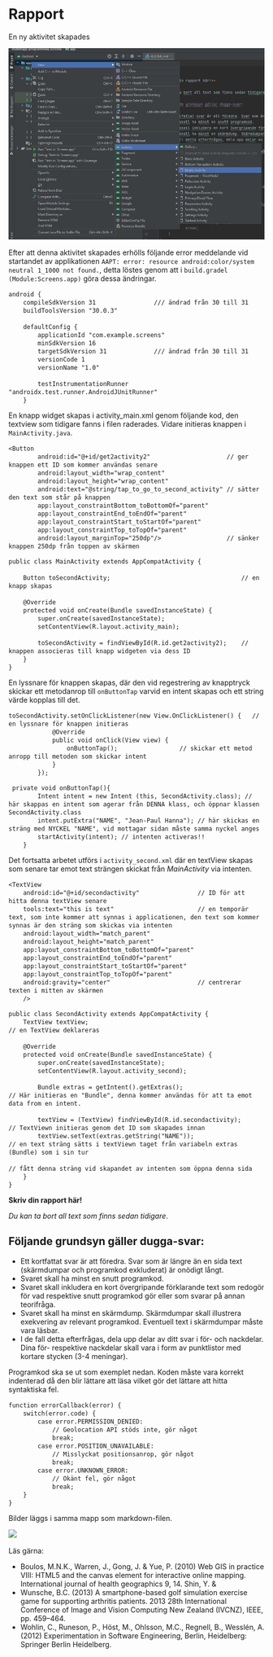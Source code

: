 
# Rapport

En ny aktivitet skapades 

![](new_activity.jpg)

Efter att denna aktivitet skapades erhölls följande error meddelande vid startandet av applikationen `AAPT: error: resource android:color/system neutral 1_1000 not found.`, detta löstes genom att i `build.gradel (Module:Screens.app)` göra dessa ändringar.


```
android {
    compileSdkVersion 31                /// ändrad från 30 till 31
    buildToolsVersion "30.0.3"

    defaultConfig {
        applicationId "com.example.screens"
        minSdkVersion 16
        targetSdkVersion 31             /// ändrad från 30 till 31
        versionCode 1
        versionName "1.0"

        testInstrumentationRunner "androidx.test.runner.AndroidJUnitRunner"
    }
```

En knapp widget skapas i activity_main.xml genom följande kod, den textview som tidigare fanns i filen raderades. Vidare initieras knappen i `MainActivity.java`.

```
<Button
        android:id="@+id/get2activity2"                     // ger knappen ett ID som kommer användas senare 
        android:layout_width="wrap_content"
        android:layout_height="wrap_content"
        android:text="@string/tap_to_go_to_second_activity" // sätter den text som står på knappen 
        app:layout_constraintBottom_toBottomOf="parent"
        app:layout_constraintEnd_toEndOf="parent"
        app:layout_constraintStart_toStartOf="parent"
        app:layout_constraintTop_toTopOf="parent"
        android:layout_marginTop="250dp"/>                  // sänker knappen 250dp från toppen av skärmen 
```
```
public class MainActivity extends AppCompatActivity {

    Button toSecondActivity;                                    // en knapp skapas

    @Override
    protected void onCreate(Bundle savedInstanceState) {
        super.onCreate(savedInstanceState);
        setContentView(R.layout.activity_main);
        
        toSecondActivity = findViewById(R.id.get2activity2);    // knappen associeras till knapp widgeten via dess ID
    }
}
```

En lyssnare för knappen skapas, där den vid regestrering av knapptryck skickar ett metodanrop till `onButtonTap` varvid en intent skapas och ett string värde kopplas till det. 

```
toSecondActivity.setOnClickListener(new View.OnClickListener() {   // en lyssnare för knappen initieras
            @Override
            public void onClick(View view) {
                onButtonTap();                 // skickar ett metod anropp till metoden som skickar intent
            }
        });
```
```
 private void onButtonTap(){
        Intent intent = new Intent (this, SecondActivity.class); // här skappas en intent som agerar från DENNA klass, och öppnar klassen SecondActivity.class
        intent.putExtra("NAME", "Jean-Paul Hanna"); // här skickas en sträng med NYCKEL "NAME", vid mottagar sidan måste samma nyckel anges
        startActivity(intent); // intenten activeras!!
    }
```
Det fortsatta arbetet utförs i `activity_second.xml` där en textView skapas som senare tar emot text strängen skickat från _MainActivity_ via intenten. 

```
<TextView
    android:id="@+id/secondactivity"                // ID för att hitta denna textView senare
    tools:text="this is text"                       // en temporär text, som inte kommer att synnas i applicationen, den text som kommer synnas är den sträng som skickas via intenten 
    android:layout_width="match_parent"
    android:layout_height="match_parent"
    app:layout_constraintBottom_toBottomOf="parent"
    app:layout_constraintEnd_toEndOf="parent"
    app:layout_constraintStart_toStartOf="parent"
    app:layout_constraintTop_toTopOf="parent"
    android:gravity="center"                        // centrerar texten i mitten av skärmen
    />
```
```
public class SecondActivity extends AppCompatActivity {
    TextView textView;                                                   // en TextView deklareras 

    @Override
    protected void onCreate(Bundle savedInstanceState) {
        super.onCreate(savedInstanceState);
        setContentView(R.layout.activity_second);

        Bundle extras = getIntent().getExtras();                        // Här initieras en "Bundle", denna kommer användas för att ta emot data from en intent.
       
        textView = (TextView) findViewById(R.id.secondactivity);        // TextViewn initieras genom det ID som skapades innan 
        textView.setText(extras.getString("NAME"));                     // en text sträng sätts i textViewn taget från variabeln extras (Bundle) som i sin tur
                                                                        // fått denna sträng vid skapandet av intenten som öppna denna sida 
    }
}
```
**Skriv din rapport här!**

_Du kan ta bort all text som finns sedan tidigare_.

## Följande grundsyn gäller dugga-svar:

- Ett kortfattat svar är att föredra. Svar som är längre än en sida text (skärmdumpar och programkod exkluderat) är onödigt långt.
- Svaret skall ha minst en snutt programkod.
- Svaret skall inkludera en kort övergripande förklarande text som redogör för vad respektive snutt programkod gör eller som svarar på annan teorifråga.
- Svaret skall ha minst en skärmdump. Skärmdumpar skall illustrera exekvering av relevant programkod. Eventuell text i skärmdumpar måste vara läsbar.
- I de fall detta efterfrågas, dela upp delar av ditt svar i för- och nackdelar. Dina för- respektive nackdelar skall vara i form av punktlistor med kortare stycken (3-4 meningar).

Programkod ska se ut som exemplet nedan. Koden måste vara korrekt indenterad då den blir lättare att läsa vilket gör det lättare att hitta syntaktiska fel.

```
function errorCallback(error) {
    switch(error.code) {
        case error.PERMISSION_DENIED:
            // Geolocation API stöds inte, gör något
            break;
        case error.POSITION_UNAVAILABLE:
            // Misslyckat positionsanrop, gör något
            break;
        case error.UNKNOWN_ERROR:
            // Okänt fel, gör något
            break;
    }
}
```

Bilder läggs i samma mapp som markdown-filen.

![](android.png)

Läs gärna:

- Boulos, M.N.K., Warren, J., Gong, J. & Yue, P. (2010) Web GIS in practice VIII: HTML5 and the canvas element for interactive online mapping. International journal of health geographics 9, 14. Shin, Y. &
- Wunsche, B.C. (2013) A smartphone-based golf simulation exercise game for supporting arthritis patients. 2013 28th International Conference of Image and Vision Computing New Zealand (IVCNZ), IEEE, pp. 459–464.
- Wohlin, C., Runeson, P., Höst, M., Ohlsson, M.C., Regnell, B., Wesslén, A. (2012) Experimentation in Software Engineering, Berlin, Heidelberg: Springer Berlin Heidelberg.
